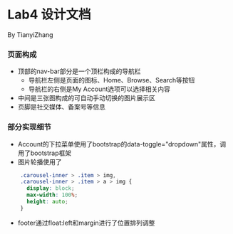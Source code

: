 # Lab4 设计文档
By TianyiZhang
### 页面构成
* 顶部的nav-bar部分是一个顶栏构成的导航栏
    * 导航栏左侧是页面的图标、Home、Browse、Search等按钮
    * 导航栏的右侧是My Account选项可以选择相关内容
* 中间是三张图构成的可自动手动切换的图片展示区
* 页脚是社交媒体、备案号等信息

### 部分实现细节
* Account的下拉菜单使用了bootstrap的data-toggle="dropdown"属性，调用了bootstrap框架
* 图片轮播使用了
```css
    .carousel-inner > .item > img,
    .carousel-inner > .item > a > img {
      display: block;
      max-width: 100%;
      height: auto;
    }
```
* footer通过float:left和margin进行了位置排列调整